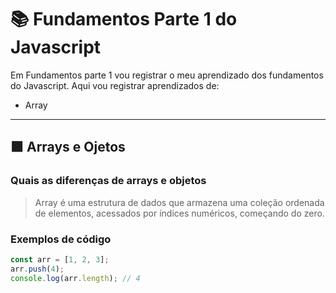 # 📚 Fundamentos Parte 1 do Javascript

Em Fundamentos parte 1 vou registrar o meu aprendizado dos fundamentos do Javascript. 
Aqui vou registrar aprendizados de:
* Array
---
## 🟩 Arrays e Ojetos

### Quais as diferenças de arrays e objetos

> Array é uma estrutura de dados que armazena uma coleção ordenada de elementos, acessados por índices numéricos, começando do zero.

### Exemplos de código

```js
const arr = [1, 2, 3];
arr.push(4);
console.log(arr.length); // 4
